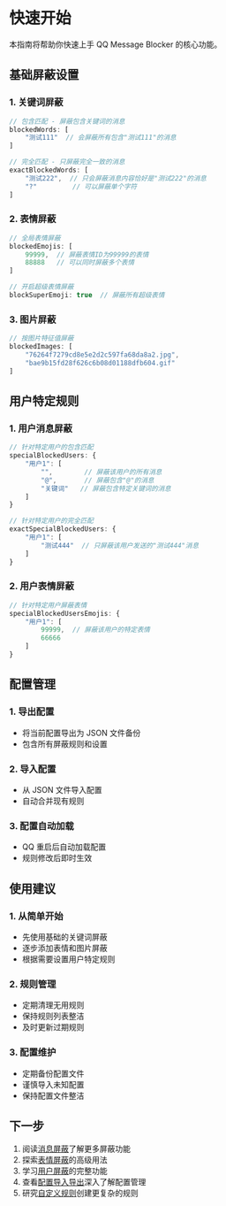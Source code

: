 # 快速开始

本指南将帮助你快速上手 QQ Message Blocker 的核心功能。

## 基础屏蔽设置

### 1. 关键词屏蔽

```javascript
// 包含匹配 - 屏蔽包含关键词的消息
blockedWords: [
    "测试111"  // 会屏蔽所有包含"测试111"的消息
]

// 完全匹配 - 只屏蔽完全一致的消息
exactBlockedWords: [
    "测试222",  // 只会屏蔽消息内容恰好是"测试222"的消息
    "?"         // 可以屏蔽单个字符
]
```

### 2. 表情屏蔽

```javascript
// 全局表情屏蔽
blockedEmojis: [
    99999,  // 屏蔽表情ID为99999的表情
    88888   // 可以同时屏蔽多个表情
]

// 开启超级表情屏蔽
blockSuperEmoji: true  // 屏蔽所有超级表情
```

### 3. 图片屏蔽

```javascript
// 按图片特征值屏蔽
blockedImages: [
    "76264f7279cd8e5e2d2c597fa68da8a2.jpg",
    "bae9b15fd28f626c6b08d01188dfb604.gif"
]
```

## 用户特定规则

### 1. 用户消息屏蔽

```javascript
// 针对特定用户的包含匹配
specialBlockedUsers: {
    "用户1": [
        "",        // 屏蔽该用户的所有消息
        "@",       // 屏蔽包含"@"的消息
        "关键词"   // 屏蔽包含特定关键词的消息
    ]
}

// 针对特定用户的完全匹配
exactSpecialBlockedUsers: {
    "用户1": [
        "测试444"  // 只屏蔽该用户发送的"测试444"消息
    ]
}
```

### 2. 用户表情屏蔽

```javascript
// 针对特定用户屏蔽表情
specialBlockedUsersEmojis: {
    "用户1": [
        99999,  // 屏蔽该用户的特定表情
        66666
    ]
}
```

## 配置管理

### 1. 导出配置
- 将当前配置导出为 JSON 文件备份
- 包含所有屏蔽规则和设置

### 2. 导入配置
- 从 JSON 文件导入配置
- 自动合并现有规则

### 3. 配置自动加载
- QQ 重启后自动加载配置
- 规则修改后即时生效

## 使用建议

### 1. 从简单开始
- 先使用基础的关键词屏蔽
- 逐步添加表情和图片屏蔽
- 根据需要设置用户特定规则

### 2. 规则管理
- 定期清理无用规则
- 保持规则列表整洁
- 及时更新过期规则

### 3. 配置维护
- 定期备份配置文件
- 谨慎导入未知配置
- 保持配置文件整洁

## 下一步

1. 阅读[消息屏蔽](/features/message-blocking)了解更多屏蔽功能
2. 探索[表情屏蔽](/features/emoji-blocking)的高级用法
3. 学习[用户屏蔽](/features/user-blocking)的完整功能
4. 查看[配置导入导出](/advanced/config)深入了解配置管理
5. 研究[自定义规则](/advanced/rules)创建更复杂的规则

